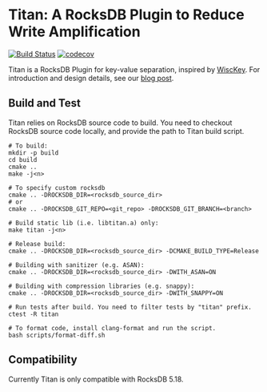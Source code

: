 # Titan: A RocksDB Plugin to Reduce Write Amplification

[![Build Status](https://travis-ci.org/pingcap/titan.svg?branch=master)](https://travis-ci.org/pingcap/titan)
[![codecov](https://codecov.io/gh/pingcap/titan/branch/master/graph/badge.svg)](https://codecov.io/gh/pingcap/titan)

Titan is a RocksDB Plugin for key-value separation, inspired by 
[WiscKey](https://www.usenix.org/system/files/conference/fast16/fast16-papers-lu.pdf).
For introduction and design details, see our
[blog post](https://pingcap.com/blog/titan-storage-engine-design-and-implementation/).

## Build and Test
Titan relies on RocksDB source code to build. You need to checkout RocksDB source code locally,
and provide the path to Titan build script.
```
# To build:
mkdir -p build
cd build
cmake ..
make -j<n>

# To specify custom rocksdb
cmake .. -DROCKSDB_DIR=<rocksdb_source_dir>
# or
cmake .. -DROCKSDB_GIT_REPO=<git_repo> -DROCKSDB_GIT_BRANCH=<branch>

# Build static lib (i.e. libtitan.a) only:
make titan -j<n>

# Release build:
cmake .. -DROCKSDB_DIR=<rocksdb_source_dir> -DCMAKE_BUILD_TYPE=Release

# Building with sanitizer (e.g. ASAN):
cmake .. -DROCKSDB_DIR=<rocksdb_source_dir> -DWITH_ASAN=ON

# Building with compression libraries (e.g. snappy):
cmake .. -DROCKSDB_DIR=<rocksdb_source_dir> -DWITH_SNAPPY=ON

# Run tests after build. You need to filter tests by "titan" prefix.
ctest -R titan

# To format code, install clang-format and run the script.
bash scripts/format-diff.sh
```

## Compatibility
Currently Titan is only compatible with RocksDB 5.18.
